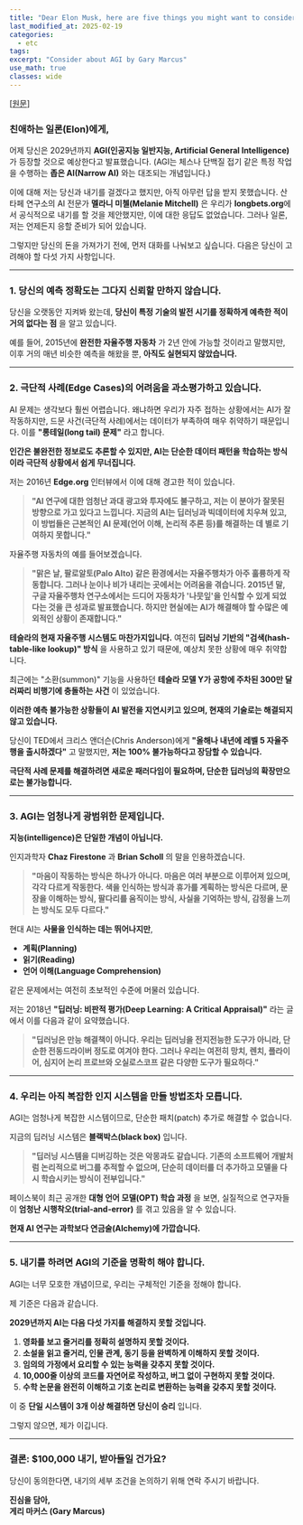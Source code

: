 ```yaml
---
title: "Dear Elon Musk, here are five things you might want to consider about AGI by Gary Marcus"
last_modified_at: 2025-02-19
categories:
  - etc
tags:
excerpt: "Consider about AGI by Gary Marcus"
use_math: true
classes: wide
---
```


[[원문](https://garymarcus.substack.com/p/dear-elon-musk-here-are-five-things)]

### 친애하는 일론(Elon)에게,  

어제 당신은 2029년까지 **AGI(인공지능 일반지능, Artificial General Intelligence)** 가 등장할 것으로 예상한다고 발표했습니다. (AGI는 체스나 단백질 접기 같은 특정 작업을 수행하는 **좁은 AI(Narrow AI)** 와는 대조되는 개념입니다.)  

이에 대해 저는 당신과 내기를 걸겠다고 했지만, 아직 아무런 답을 받지 못했습니다. 산타페 연구소의 AI 전문가 **멜라니 미첼(Melanie Mitchell)** 은 우리가 **longbets.org**에서 공식적으로 내기를 할 것을 제안했지만, 이에 대한 응답도 없었습니다. 그러나 일론, 저는 언제든지 응할 준비가 되어 있습니다.  

그렇지만 당신의 돈을 가져가기 전에, 먼저 대화를 나눠보고 싶습니다. 다음은 당신이 고려해야 할 다섯 가지 사항입니다.  

---

### 1. 당신의 예측 정확도는 그다지 신뢰할 만하지 않습니다.  

당신을 오랫동안 지켜봐 왔는데, **당신이 특정 기술의 발전 시기를 정확하게 예측한 적이 거의 없다는 점** 을 알고 있습니다.  

예를 들어, 2015년에 **완전한 자율주행 자동차** 가 2년 안에 가능할 것이라고 말했지만, 이후 거의 매년 비슷한 예측을 해왔을 뿐, **아직도 실현되지 않았습니다.**  

---

### 2. **극단적 사례(Edge Cases)의 어려움을 과소평가하고 있습니다.**  

AI 문제는 생각보다 훨씬 어렵습니다. 왜냐하면 우리가 자주 접하는 상황에서는 AI가 잘 작동하지만, 드문 사건(극단적 사례)에서는 데이터가 부족하여 매우 취약하기 때문입니다. 이를 **"롱테일(long tail) 문제"** 라고 합니다.  

**인간은 불완전한 정보로도 추론할 수 있지만, AI는 단순한 데이터 패턴을 학습하는 방식이라 극단적 상황에서 쉽게 무너집니다.**  

저는 2016년 **Edge.org** 인터뷰에서 이에 대해 경고한 적이 있습니다.  

> **"AI 연구에 대한 엄청난 과대 광고와 투자에도 불구하고, 저는 이 분야가 잘못된 방향으로 가고 있다고 느낍니다. 지금의 AI는 딥러닝과 빅데이터에 치우쳐 있고, 이 방법들은 근본적인 AI 문제(언어 이해, 논리적 추론 등)를 해결하는 데 별로 기여하지 못합니다."**  

자율주행 자동차의 예를 들어보겠습니다.  

> **"맑은 날, 팔로알토(Palo Alto) 같은 환경에서는 자율주행차가 아주 훌륭하게 작동합니다. 그러나 눈이나 비가 내리는 곳에서는 어려움을 겪습니다. 2015년 말, 구글 자율주행차 연구소에서는 드디어 자동차가 '나뭇잎'을 인식할 수 있게 되었다는 것을 큰 성과로 발표했습니다. 하지만 현실에는 AI가 해결해야 할 수많은 예외적인 상황이 존재합니다."**  

**테슬라의 현재 자율주행 시스템도 마찬가지입니다.** 여전히 **딥러닝 기반의 "검색(hash-table-like lookup)" 방식** 을 사용하고 있기 때문에, 예상치 못한 상황에 매우 취약합니다.  

최근에는 "소환(summon)" 기능을 사용하던 **테슬라 모델 Y가 공항에 주차된 300만 달러짜리 비행기에 충돌하는 사건** 이 있었습니다.  

**이러한 예측 불가능한 상황들이 AI 발전을 지연시키고 있으며, 현재의 기술로는 해결되지 않고 있습니다.**  

당신이 TED에서 크리스 앤더슨(Chris Anderson)에게 **"올해나 내년에 레벨 5 자율주행을 출시하겠다"** 고 말했지만, **저는 100% 불가능하다고 장담할 수 있습니다.**  

**극단적 사례 문제를 해결하려면 새로운 패러다임이 필요하며, 단순한 딥러닝의 확장만으로는 불가능합니다.**  

---

### 3. **AGI는 엄청나게 광범위한 문제입니다.**  

**지능(intelligence)은 단일한 개념이 아닙니다.**  

인지과학자 **Chaz Firestone** 과 **Brian Scholl** 의 말을 인용하겠습니다.  

> **"마음이 작동하는 방식은 하나가 아니다. 마음은 여러 부분으로 이루어져 있으며, 각각 다르게 작동한다. 색을 인식하는 방식과 휴가를 계획하는 방식은 다르며, 문장을 이해하는 방식, 팔다리를 움직이는 방식, 사실을 기억하는 방식, 감정을 느끼는 방식도 모두 다르다."**  

현대 AI는 **사물을 인식하는 데는 뛰어나지만**,  
- **계획(Planning)**  
- **읽기(Reading)**  
- **언어 이해(Language Comprehension)**  

같은 문제에서는 여전히 초보적인 수준에 머물러 있습니다.  

저는 2018년 **"딥러닝: 비판적 평가(Deep Learning: A Critical Appraisal)"** 라는 글에서 이를 다음과 같이 요약했습니다.  

> **"딥러닝은 만능 해결책이 아니다. 우리는 딥러닝을 전지전능한 도구가 아니라, 단순한 전동드라이버 정도로 여겨야 한다. 그러나 우리는 여전히 망치, 렌치, 플라이어, 심지어 논리 프로브와 오실로스코프 같은 다양한 도구가 필요하다."**  

---

### 4. **우리는 아직 복잡한 인지 시스템을 만들 방법조차 모릅니다.**  

AGI는 엄청나게 복잡한 시스템이므로, 단순한 패치(patch) 추가로 해결할 수 없습니다.  

지금의 딥러닝 시스템은 **블랙박스(black box)** 입니다.  

> **"딥러닝 시스템을 디버깅하는 것은 악몽과도 같습니다. 기존의 소프트웨어 개발처럼 논리적으로 버그를 추적할 수 없으며, 단순히 데이터를 더 추가하고 모델을 다시 학습시키는 방식이 전부입니다."**  

페이스북이 최근 공개한 **대형 언어 모델(OPT) 학습 과정** 을 보면, 실질적으로 연구자들이 **엄청난 시행착오(trial-and-error)** 를 겪고 있음을 알 수 있습니다.  

**현재 AI 연구는 과학보다 연금술(Alchemy)에 가깝습니다.**  

---

### 5. **내기를 하려면 AGI의 기준을 명확히 해야 합니다.**  

AGI는 너무 모호한 개념이므로, 우리는 구체적인 기준을 정해야 합니다.  

제 기준은 다음과 같습니다.  

**2029년까지 AI는 다음 다섯 가지를 해결하지 못할 것입니다.**  

1. **영화를 보고 줄거리를 정확히 설명하지 못할 것이다.**  
2. **소설을 읽고 줄거리, 인물 관계, 동기 등을 완벽하게 이해하지 못할 것이다.**  
3. **임의의 가정에서 요리할 수 있는 능력을 갖추지 못할 것이다.**  
4. **10,000줄 이상의 코드를 자연어로 작성하고, 버그 없이 구현하지 못할 것이다.**  
5. **수학 논문을 완전히 이해하고 기호 논리로 변환하는 능력을 갖추지 못할 것이다.**  

이 중 **단일 시스템이 3개 이상 해결하면 당신이 승리** 입니다.  

그렇지 않으면, 제가 이깁니다.  

---

### 결론: **$100,000 내기, 받아들일 건가요?**  

당신이 동의한다면, 내기의 세부 조건을 논의하기 위해 연락 주시기 바랍니다.  

**진심을 담아,**  
**게리 마커스 (Gary Marcus)**